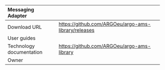 | Messaging Adapter |                                                                                                                                                          |
| :------------------------ | :------------------------------------------------------------------------------------------------------------------------------------------------------- |
| Download  URL             | <https://github.com/ARGOeu/argo-ams-library/releases>                                                                                              |
| User guides               |                                                                                                                                                           |
| Technology documentation  | <https://github.com/ARGOeu/argo-ams-library>                                                                                                                                                         |
| Owner                     |                                                                                                                                                     |
